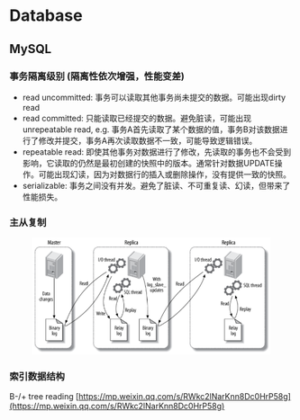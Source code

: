 # Database

## MySQL

### 事务隔离级别 (隔离性依次增强，性能变差)

* read uncommitted: 事务可以读取其他事务尚未提交的数据。可能出现dirty read
* read committed: 只能读取已经提交的数据。避免脏读，可能出现unrepeatable read, e.g. 事务A首先读取了某个数据的值，事务B对该数据进行了修改并提交，事务A再次读取数据不一致，可能导致逻辑错误。
* repeatable read: 即使其他事务对数据进行了修改，先读取的事务也不会受到影响，它读取的仍然是最初创建的快照中的版本。通常针对数据UPDATE操作。可能出现幻读，因为对数据行的插入或删除操作，没有提供一致的快照。
* serializable: 事务之间没有并发。避免了脏读、不可重复读、幻读，但带来了性能损失。

### 主从复制

<figure><img src="../.gitbook/assets/db_master-slave.png" alt=""><figcaption></figcaption></figure>

### 索引数据结构

B-/+ tree reading [https://mp.weixin.qq.com/s/RWkc2lNarKnn8Dc0HrP58g](https://mp.weixin.qq.com/s/RWkc2lNarKnn8Dc0HrP58g)

